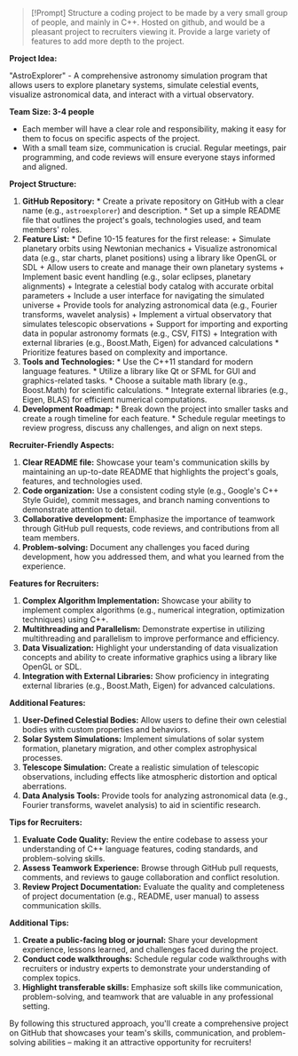 > [!Prompt]
> Structure a coding project to be made by a very small group of people, and mainly in C++. Hosted on github, and would be a pleasant project to recruiters viewing it. Provide a large variety of features to add more depth to the project.

**Project Idea:**

"AstroExplorer" - A comprehensive astronomy simulation program that allows users to explore planetary systems, simulate celestial events, visualize astronomical data, and interact with a virtual observatory.

**Team Size: 3-4 people**

* Each member will have a clear role and responsibility, making it easy for them to focus on specific aspects of the project.
* With a small team size, communication is crucial. Regular meetings, pair programming, and code reviews will ensure everyone stays informed and aligned.

**Project Structure:**

1. **GitHub Repository:**
        * Create a private repository on GitHub with a clear name (e.g., `astroexplorer`) and description.
        * Set up a simple README file that outlines the project's goals, technologies used, and team members' roles.
2. **Feature List:**
        * Define 10-15 features for the first release:
                + Simulate planetary orbits using Newtonian mechanics
                + Visualize astronomical data (e.g., star charts, planet positions) using a library like OpenGL or SDL
                + Allow users to create and manage their own planetary systems
                + Implement basic event handling (e.g., solar eclipses, planetary alignments)
                + Integrate a celestial body catalog with accurate orbital parameters
                + Include a user interface for navigating the simulated universe
                + Provide tools for analyzing astronomical data (e.g., Fourier transforms, wavelet analysis)
                + Implement a virtual observatory that simulates telescopic observations
                + Support for importing and exporting data in popular astronomy formats (e.g., CSV, FITS)
                + Integration with external libraries (e.g., Boost.Math, Eigen) for advanced calculations
        * Prioritize features based on complexity and importance.
3. **Tools and Technologies:**
        * Use the C++11 standard for modern language features.
        * Utilize a library like Qt or SFML for GUI and graphics-related tasks.
        * Choose a suitable math library (e.g., Boost.Math) for scientific calculations.
        * Integrate external libraries (e.g., Eigen, BLAS) for efficient numerical computations.
4. **Development Roadmap:**
        * Break down the project into smaller tasks and create a rough timeline for each feature.
        * Schedule regular meetings to review progress, discuss any challenges, and align on next steps.

**Recruiter-Friendly Aspects:**

1. **Clear README file:** Showcase your team's communication skills by maintaining an up-to-date README that highlights the project's goals, features, and technologies used.
2. **Code organization:** Use a consistent coding style (e.g., Google's C++ Style Guide), commit messages, and branch naming conventions to demonstrate attention to detail.
3. **Collaborative development:** Emphasize the importance of teamwork through GitHub pull requests, code reviews, and contributions from all team members.
4. **Problem-solving:** Document any challenges you faced during development, how you addressed them, and what you learned from the experience.

**Features for Recruiters:**

1. **Complex Algorithm Implementation:** Showcase your ability to implement complex algorithms (e.g., numerical integration, optimization techniques) using C++.
2. **Multithreading and Parallelism:** Demonstrate expertise in utilizing multithreading and parallelism to improve performance and efficiency.
3. **Data Visualization:** Highlight your understanding of data visualization concepts and ability to create informative graphics using a library like OpenGL or SDL.
4. **Integration with External Libraries:** Show proficiency in integrating external libraries (e.g., Boost.Math, Eigen) for advanced calculations.

**Additional Features:**

1. **User-Defined Celestial Bodies:** Allow users to define their own celestial bodies with custom properties and behaviors.
2. **Solar System Simulations:** Implement simulations of solar system formation, planetary migration, and other complex astrophysical processes.
3. **Telescope Simulation:** Create a realistic simulation of telescopic observations, including effects like atmospheric distortion and optical aberrations.
4. **Data Analysis Tools:** Provide tools for analyzing astronomical data (e.g., Fourier transforms, wavelet analysis) to aid in scientific research.

**Tips for Recruiters:**

1. **Evaluate Code Quality:** Review the entire codebase to assess your understanding of C++ language features, coding standards, and problem-solving skills.
2. **Assess Teamwork Experience:** Browse through GitHub pull requests, comments, and reviews to gauge collaboration and conflict resolution.
3. **Review Project Documentation:** Evaluate the quality and completeness of project documentation (e.g., README, user manual) to assess communication skills.

**Additional Tips:**

1. **Create a public-facing blog or journal:** Share your development experience, lessons learned, and challenges faced during the project.
2. **Conduct code walkthroughs:** Schedule regular code walkthroughs with recruiters or industry experts to demonstrate your understanding of complex topics.
3. **Highlight transferable skills:** Emphasize soft skills like communication, problem-solving, and teamwork that are valuable in any professional setting.

By following this structured approach, you'll create a comprehensive project on GitHub that showcases your team's skills, communication, and problem-solving abilities – making it an attractive opportunity for recruiters!